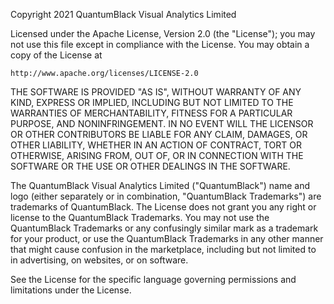 Copyright 2021 QuantumBlack Visual Analytics Limited

Licensed under the Apache License, Version 2.0 (the "License");
you may not use this file except in compliance with the License.
You may obtain a copy of the License at

    http://www.apache.org/licenses/LICENSE-2.0

THE SOFTWARE IS PROVIDED "AS IS", WITHOUT WARRANTY OF ANY KIND,
EXPRESS OR IMPLIED, INCLUDING BUT NOT LIMITED TO THE WARRANTIES
OF MERCHANTABILITY, FITNESS FOR A PARTICULAR PURPOSE, AND
NONINFRINGEMENT. IN NO EVENT WILL THE LICENSOR OR OTHER CONTRIBUTORS
BE LIABLE FOR ANY CLAIM, DAMAGES, OR OTHER LIABILITY, WHETHER IN AN
ACTION OF CONTRACT, TORT OR OTHERWISE, ARISING FROM, OUT OF, OR IN
CONNECTION WITH THE SOFTWARE OR THE USE OR OTHER DEALINGS IN THE SOFTWARE.

The QuantumBlack Visual Analytics Limited ("QuantumBlack") name and logo
(either separately or in combination, "QuantumBlack Trademarks") are
trademarks of QuantumBlack. The License does not grant you any right or
license to the QuantumBlack Trademarks. You may not use the QuantumBlack
Trademarks or any confusingly similar mark as a trademark for your product,
or use the QuantumBlack Trademarks in any other manner that might cause
confusion in the marketplace, including but not limited to in advertising,
on websites, or on software.

See the License for the specific language governing permissions and
limitations under the License.
